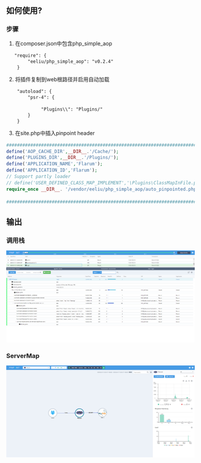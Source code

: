 ## 如何使用?

### 步骤

1. 在composer.json中包含php_simple_aop
 
```
   "require": {
        "eeliu/php_simple_aop": "v0.2.4"
    }
```

2. 将插件复制到web根路径并启用自动加载

```
    "autoload": {
        "psr-4": {
            
             "Plugins\\": "Plugins/"
        }
    }
```

3. 在site.php中插入pinpoint header

``` php
#####################################################################################
define('AOP_CACHE_DIR',__DIR__.'/Cache/');
define('PLUGINS_DIR',__DIR__.'/Plugins/');
define('APPLICATION_NAME','Flarum');
define('APPLICATION_ID','Flarum');
// Support partly loader
// define('USER_DEFINED_CLASS_MAP_IMPLEMENT','\Plugins\ClassMapInFile.php');
require_once __DIR__. '/vendor/eeliu/php_simple_aop/auto_pinpointed.php';

#####################################################################################
```

## 输出

### 调用栈
![CallStack](images/Flarum_callstack.png)

### ServerMap
![CallStack](images/Flarum_readme.png)